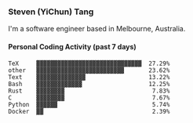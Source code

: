 ### Steven (YiChun) Tang

I'm a software engineer based in Melbourne, Australia.

#### Personal Coding Activity (past 7 days)
```
TeX     ▓▓▓▓▓▓▓▓▓▓▓▓▓▓▓▓▓▓▓▓▓▓▓▓▓▓▓▓▓▓  27.29%
other   ▓▓▓▓▓▓▓▓▓▓▓▓▓▓▓▓▓▓▓▓▓▓▓▓▓       23.62%
Text    ▓▓▓▓▓▓▓▓▓▓▓▓▓▓                  13.22%
Bash    ▓▓▓▓▓▓▓▓▓▓▓▓▓                   12.25%
Rust    ▓▓▓▓▓▓▓▓                         7.83%
C       ▓▓▓▓▓▓▓▓                         7.67%
Python  ▓▓▓▓▓▓                           5.74%
Docker  ▓▓                               2.39%
```
